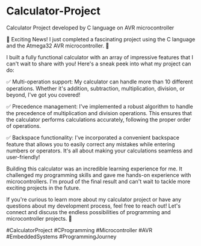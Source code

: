 # Calculator-Project
Calculator Project developed by C language on AVR microcontroller

📢 Exciting News! I just completed a fascinating project using the C language and the Atmega32 AVR microcontroller. 🚀

I built a fully functional calculator with an array of impressive features that I can't wait to share with you! Here's a sneak peek into what my project can do:

✅ Multi-operation support: My calculator can handle more than 10 different operations. Whether it's addition, subtraction, multiplication, division, or beyond, I've got you covered!

✅ Precedence management: I've implemented a robust algorithm to handle the precedence of multiplication and division operations. This ensures that the calculator performs calculations accurately, following the proper order of operations.

✅ Backspace functionality: I've incorporated a convenient backspace feature that allows you to easily correct any mistakes while entering numbers or operators. It's all about making your calculations seamless and user-friendly!

Building this calculator was an incredible learning experience for me. It challenged my programming skills and gave me hands-on experience with microcontrollers. I'm proud of the final result and can't wait to tackle more exciting projects in the future.

If you're curious to learn more about my calculator project or have any questions about my development process, feel free to reach out! Let's connect and discuss the endless possibilities of programming and microcontroller projects. 🌟

#CalculatorProject #CProgramming #Microcontroller #AVR #EmbeddedSystems #ProgrammingJourney

